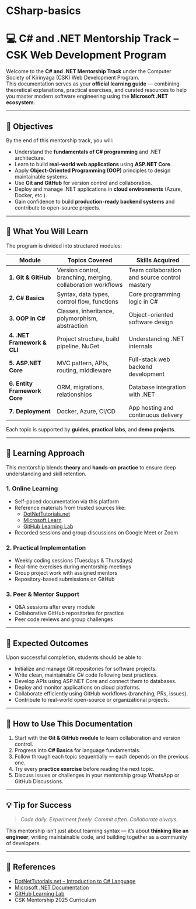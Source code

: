 # CSharp-basics

# 💻 C# and .NET Mentorship Track – CSK Web Development Program

Welcome to the **C# and .NET Mentorship Track** under the Computer Society of Kirinyaga (CSK) Web Development Program.  
This documentation serves as your **official learning guide** — combining theoretical explanations, practical exercises, and curated resources to help you master modern software engineering using the **Microsoft .NET ecosystem**.

---

## 🎯 Objectives

By the end of this mentorship track, you will:

- Understand the **fundamentals of C# programming** and .NET architecture.
- Learn to build **real-world web applications** using **ASP.NET Core**.
- Apply **Object-Oriented Programming (OOP)** principles to design maintainable systems.
- Use **Git and GitHub** for version control and collaboration.
- Deploy and manage .NET applications in **cloud environments** (Azure, Docker, etc.).
- Gain confidence to build **production-ready backend systems** and contribute to open-source projects.

---

## 🧠 What You Will Learn

The program is divided into structured modules:

| Module | Topics Covered | Skills Acquired |
|---------|----------------|-----------------|
| **1. Git & GitHub** | Version control, branching, merging, collaboration workflows | Team collaboration and source control mastery |
| **2. C# Basics** | Syntax, data types, control flow, functions | Core programming logic in C# |
| **3. OOP in C#** | Classes, inheritance, polymorphism, abstraction | Object-oriented software design |
| **4. .NET Framework & CLI** | Project structure, build pipeline, NuGet | Understanding .NET internals |
| **5. ASP.NET Core** | MVC pattern, APIs, routing, middleware | Full-stack web backend development |
| **6. Entity Framework Core** | ORM, migrations, relationships | Database integration with .NET |
| **7. Deployment** | Docker, Azure, CI/CD | App hosting and continuous delivery |

Each topic is supported by **guides**, **practical labs**, and **demo projects**.

---

## 🧩 Learning Approach

This mentorship blends **theory** and **hands-on practice** to ensure deep understanding and skill retention.

### 1. Online Learning
- Self-paced documentation via this platform
- Reference materials from trusted sources like:
    - [DotNetTutorials.net](https://dotnettutorials.net/)
    - [Microsoft Learn](https://learn.microsoft.com/en-us/dotnet/)
    - [GitHub Learning Lab](https://lab.github.com/)
- Recorded sessions and group discussions on Google Meet or Zoom

### 2. Practical Implementation
- Weekly coding sessions (Tuesdays & Thursdays)
- Real-time exercises during mentorship meetings
- Group project work with assigned mentors
- Repository-based submissions on GitHub

### 3. Peer & Mentor Support
- Q&A sessions after every module
- Collaborative GitHub repositories for practice
- Peer code reviews and group challenges

---

## 🧱 Expected Outcomes

Upon successful completion, students should be able to:
- Initialize and manage Git repositories for software projects.
- Write clean, maintainable C# code following best practices.
- Develop APIs using ASP.NET Core and connect them to databases.
- Deploy and monitor applications on cloud platforms.
- Collaborate efficiently using GitHub workflows (branching, PRs, issues).
- Contribute to real-world open-source or organizational projects.

---

## 🚀 How to Use This Documentation

1. Start with the **Git & GitHub module** to learn collaboration and version control.
2. Progress into **C# Basics** for language fundamentals.
3. Follow through each topic sequentially — each depends on the previous one.
4. Try every **practice exercise** before reading the next topic.
5. Discuss issues or challenges in your mentorship group WhatsApp or GitHub Discussions.

---

## 💡 Tip for Success
> *Code daily. Experiment freely. Commit often. Collaborate always.*

This mentorship isn’t just about learning syntax — it’s about **thinking like an engineer**, writing maintainable code, and building together as a community of developers.

---

## 🧭 References
- [DotNetTutorials.net – Introduction to C# Language](https://dotnettutorials.net/lesson/introduction-to-csharp-language/)
- [Microsoft .NET Documentation](https://learn.microsoft.com/en-us/dotnet/)
- [GitHub Learning Lab](https://lab.github.com/)
- CSK Mentorship 2025 Curriculum
